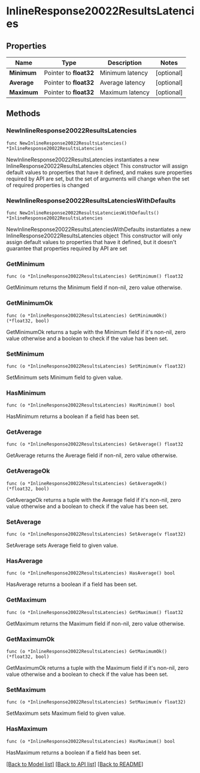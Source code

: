 # InlineResponse20022ResultsLatencies

## Properties

Name | Type | Description | Notes
------------ | ------------- | ------------- | -------------
**Minimum** | Pointer to **float32** | Minimum latency | [optional] 
**Average** | Pointer to **float32** | Average latency | [optional] 
**Maximum** | Pointer to **float32** | Maximum latency | [optional] 

## Methods

### NewInlineResponse20022ResultsLatencies

`func NewInlineResponse20022ResultsLatencies() *InlineResponse20022ResultsLatencies`

NewInlineResponse20022ResultsLatencies instantiates a new InlineResponse20022ResultsLatencies object
This constructor will assign default values to properties that have it defined,
and makes sure properties required by API are set, but the set of arguments
will change when the set of required properties is changed

### NewInlineResponse20022ResultsLatenciesWithDefaults

`func NewInlineResponse20022ResultsLatenciesWithDefaults() *InlineResponse20022ResultsLatencies`

NewInlineResponse20022ResultsLatenciesWithDefaults instantiates a new InlineResponse20022ResultsLatencies object
This constructor will only assign default values to properties that have it defined,
but it doesn't guarantee that properties required by API are set

### GetMinimum

`func (o *InlineResponse20022ResultsLatencies) GetMinimum() float32`

GetMinimum returns the Minimum field if non-nil, zero value otherwise.

### GetMinimumOk

`func (o *InlineResponse20022ResultsLatencies) GetMinimumOk() (*float32, bool)`

GetMinimumOk returns a tuple with the Minimum field if it's non-nil, zero value otherwise
and a boolean to check if the value has been set.

### SetMinimum

`func (o *InlineResponse20022ResultsLatencies) SetMinimum(v float32)`

SetMinimum sets Minimum field to given value.

### HasMinimum

`func (o *InlineResponse20022ResultsLatencies) HasMinimum() bool`

HasMinimum returns a boolean if a field has been set.

### GetAverage

`func (o *InlineResponse20022ResultsLatencies) GetAverage() float32`

GetAverage returns the Average field if non-nil, zero value otherwise.

### GetAverageOk

`func (o *InlineResponse20022ResultsLatencies) GetAverageOk() (*float32, bool)`

GetAverageOk returns a tuple with the Average field if it's non-nil, zero value otherwise
and a boolean to check if the value has been set.

### SetAverage

`func (o *InlineResponse20022ResultsLatencies) SetAverage(v float32)`

SetAverage sets Average field to given value.

### HasAverage

`func (o *InlineResponse20022ResultsLatencies) HasAverage() bool`

HasAverage returns a boolean if a field has been set.

### GetMaximum

`func (o *InlineResponse20022ResultsLatencies) GetMaximum() float32`

GetMaximum returns the Maximum field if non-nil, zero value otherwise.

### GetMaximumOk

`func (o *InlineResponse20022ResultsLatencies) GetMaximumOk() (*float32, bool)`

GetMaximumOk returns a tuple with the Maximum field if it's non-nil, zero value otherwise
and a boolean to check if the value has been set.

### SetMaximum

`func (o *InlineResponse20022ResultsLatencies) SetMaximum(v float32)`

SetMaximum sets Maximum field to given value.

### HasMaximum

`func (o *InlineResponse20022ResultsLatencies) HasMaximum() bool`

HasMaximum returns a boolean if a field has been set.


[[Back to Model list]](../README.md#documentation-for-models) [[Back to API list]](../README.md#documentation-for-api-endpoints) [[Back to README]](../README.md)


